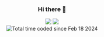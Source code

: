 <h3 align="center">Hi there 👋</h3>

<div display="flex-vertical" align="center">
  <div>
    <picture>
      <source
        srcset="https://github-readme-stats.vercel.app/api?username=PythonGermany&show_icons=true&layout=compact&theme=dark&line_height=20"
        media="(prefers-color-scheme: dark)"
      />
      <source
        srcset="https://github-readme-stats.vercel.app/api?username=PythonGermany&show_icons=true&line_height=20"
        media="(prefers-color-scheme: light), (prefers-color-scheme: no-preference)"
      />
      <img src="https://github-readme-stats.vercel.app/api?username=PythonGermany&show_icons=true&line_height=20" />
    </picture>
    <picture>
      <source
        srcset="https://github-readme-stats.vercel.app/api/top-langs/?username=PythonGermany&show_icons=true&layout=compact&theme=dark"
        media="(prefers-color-scheme: dark)"
      />
      <source
        srcset="https://github-readme-stats.vercel.app/api/top-langs/?username=PythonGermany&layout=compact"
        media="(prefers-color-scheme: light), (prefers-color-scheme: no-preference)"
      />
      <img src="https://github-readme-stats.vercel.app/api/top-langs/?username=PythonGermany&layout=compact" />
    </picture>
  </div>
  <img src="https://wakatime.com/badge/user/018dbd99-23a0-443d-8a7f-23448ecef6a4.svg" alt="Total time coded since Feb 18 2024" />
</div>

<!--
**PythonGermany/PythonGermany** is a ✨ _special_ ✨ repository because its `README.md` (this file) appears on your GitHub profile.

Here are some ideas to get you started:

- 🔭 I’m currently working on ...
- 🌱 I’m currently learning ...
- 👯 I’m looking to collaborate on ...
- 🤔 I’m looking for help with ...
- 💬 Ask me about ...
- 📫 How to reach me: ...
- 😄 Pronouns: ...
- ⚡ Fun fact: ...
-->
